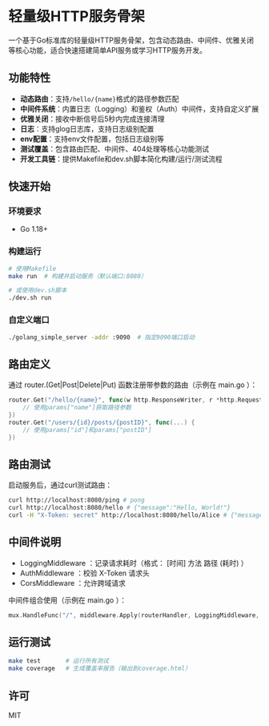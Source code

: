 # 轻量级HTTP服务骨架

一个基于Go标准库的轻量级HTTP服务骨架，包含动态路由、中间件、优雅关闭等核心功能，适合快速搭建简单API服务或学习HTTP服务开发。

## 功能特性
- **动态路由**：支持`/hello/{name}`格式的路径参数匹配
- **中间件系统**：内置日志（Logging）和鉴权（Auth）中间件，支持自定义扩展
- **优雅关闭**：接收中断信号后5秒内完成连接清理
- **日志**：支持glog日志库，支持日志级别配置
- **env配置**：支持env文件配置，包括日志级别等
- **测试覆盖**：包含路由匹配、中间件、404处理等核心功能测试
- **开发工具链**：提供Makefile和dev.sh脚本简化构建/运行/测试流程

## 快速开始

### 环境要求
- Go 1.18+

### 构建运行
```bash
# 使用Makefile
make run  # 构建并启动服务（默认端口:8080）

# 或使用dev.sh脚本
./dev.sh run
```

### 自定义端口
```bash
./golang_simple_server -addr :9090  # 指定9090端口启动
```

## 路由定义
通过 router.(Get|Post|Delete|Put) 函数注册带参数的路由（示例在 main.go ）：

```go
router.Get("/hello/{name}", func(w http.ResponseWriter, r *http.Request, params map[string]string) {
    // 使用params["name"]获取路径参数
})
router.Get("/users/{id}/posts/{postID}", func(...) {
    // 使用params["id"]和params["postID"]
})
```

## 路由测试
启动服务后，通过curl测试路由：

```bash
curl http://localhost:8080/ping # pong
curl http://localhost:8080/hello # {"message":"Hello, World!"}
curl -H "X-Token: secret" http://localhost:8080/hello/Alice # {"message":"Hello, Alice!"}
```

## 中间件说明
- LoggingMiddleware ：记录请求耗时（格式： [时间] 方法 路径 (耗时) ）
- AuthMiddleware ：校验 X-Token 请求头
- CorsMiddleware ：允许跨域请求

中间件组合使用（示例在 main.go ）：
```go
mux.HandleFunc("/", middleware.Apply(routerHandler, LoggingMiddleware, AuthMiddleware))
```

## 运行测试
```bash
make test       # 运行所有测试
make coverage   # 生成覆盖率报告（输出到coverage.html）
```

## 许可
MIT